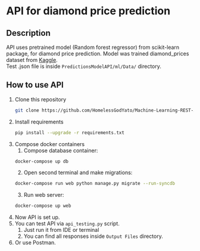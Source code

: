 # API for diamond price prediction

## Description

API uses pretrained model (Random forest regressor) from scikit-learn package,
for diamond price prediction. Model was trained diamond_prices dataset
from [Kaggle](https://www.kaggle.com/datasets/nancyalaswad90/diamonds-prices).  
Test .json file is inside ```PredictionsModelAPI/ml/Data/``` directory.

## How to use API

1. Clone this repository
    ```sh
   git clone https://github.com/HomelessGodYato/Machine-Learning-REST-API.git
   ```
2. Install requirements
    ```sh
    pip install --upgrade -r requirements.txt
    ```
3. Compose docker containers
    1. Compose database container:
    ```sh
    docker-compose up db
    ```
    2. Open second terminal and make migrations:
   ```sh
   docker-compose run web python manage.py migrate --run-syncdb
   ```
    3. Run web server:
   ```sh
   docker-compose up web
   ```
4. Now API is set up.
5. You can test API via ```api_testing.py``` script.
   1. Just run it from IDE or terminal
   2. You can find all responses inside ```Output Files``` directory.
6. Or use Postman.

   
